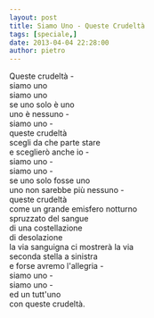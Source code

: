 ```yaml
---
layout: post
title: Siamo Uno - Queste Crudeltà
tags: [speciale,]
date: 2013-04-04 22:28:00
author: pietro
---
```

Queste crudeltà -<br/>siamo uno<br/>siamo uno<br/>se uno solo è uno<br/>uno è nessuno -<br/>siamo uno -<br/>queste crudeltà<br/>scegli da che parte stare<br/>e sceglierò anche io -<br/>siamo uno -<br/>siamo uno -<br/>se uno solo fosse uno<br/>uno non sarebbe più nessuno -<br/>queste crudeltà<br/>come un grande emisfero notturno<br/>spruzzato del sangue<br/>di una costellazione<br/>di desolazione<br/>la via sanguigna ci mostrerà la via<br/>seconda stella a sinistra<br/>e forse avremo l'allegria -<br/>siamo uno -<br/>siamo uno -<br/>ed un tutt'uno<br/>con queste crudeltà.
